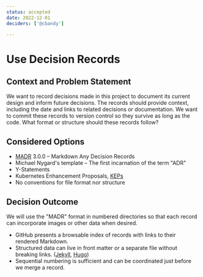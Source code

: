 ```yaml
---
status: accepted
date: 2022-12-01
deciders: ['@cbandy']

---
```

# Use Decision Records

## Context and Problem Statement

We want to record decisions made in this project to document its current design and inform future decisions.
The records should provide context, including the date and links to related decisions or documentation.
We want to commit these records to version control so they survive as long as the code.
What format or structure should these records follow?

## Considered Options

- [MADR](https://adr.github.io/madr/) 3.0.0 – Markdown Any Decision Records
- Michael Nygard's template – The first incarnation of the term "ADR"
- Y-Statements
- Kubernetes Enhancement Proposals, [KEPs](https://github.com/kubernetes/enhancements/blob/44e075152fe0/keps/README.md)
- No conventions for file format nor structure

## Decision Outcome

We will use the "MADR" format in numbered directories so that each record can incorporate images or other data when desired.

- GitHub presents a browsable index of records with links to their rendered Markdown.
- Structured data can live in front matter or a separate file without breaking links.
  ([Jekyll][fm-jekyll], [Hugo][fm-hugo])
- Sequential numbering is sufficient and can be coordinated just before we merge a record.

[fm-hugo]: https://gohugo.io/content-management/front-matter/
[fm-jekyll]: https://jekyllrb.com/docs/front-matter/
